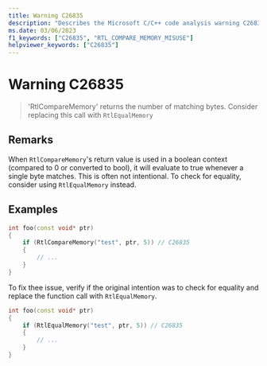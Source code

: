 ```yaml
---
title: Warning C26835
description: "Describes the Microsoft C/C++ code analysis warning C26835, its causes, and how to address it."
ms.date: 03/06/2023
f1_keywords: ["C26835", "RTL_COMPARE_MEMORY_MISUSE"]
helpviewer_keywords: ["C26835"]
---
```

# Warning C26835

> 'RtlCompareMemory' returns the number of matching bytes. Consider replacing this call with `RtlEqualMemory`

## Remarks

When `RtlCompareMemory`'s return value is used in a boolean context (compared to 0 or converted to bool), it will evaluate to true whenever a single byte matches. This is often not intentional. To check for equality, consider using `RtlEqualMemory` instead.

## Examples

```cpp
int foo(const void* ptr)
{
	if (RtlCompareMemory("test", ptr, 5)) // C26835
	{
		// ... 
	}
}
```

To fix thee issue, verify if the original intention was to check for equality and replace the function call with `RtlEqualMemory`.

```cpp
int foo(const void* ptr)
{
	if (RtlEqualMemory("test", ptr, 5)) // C26835
	{
		// ... 
	}
}
```
